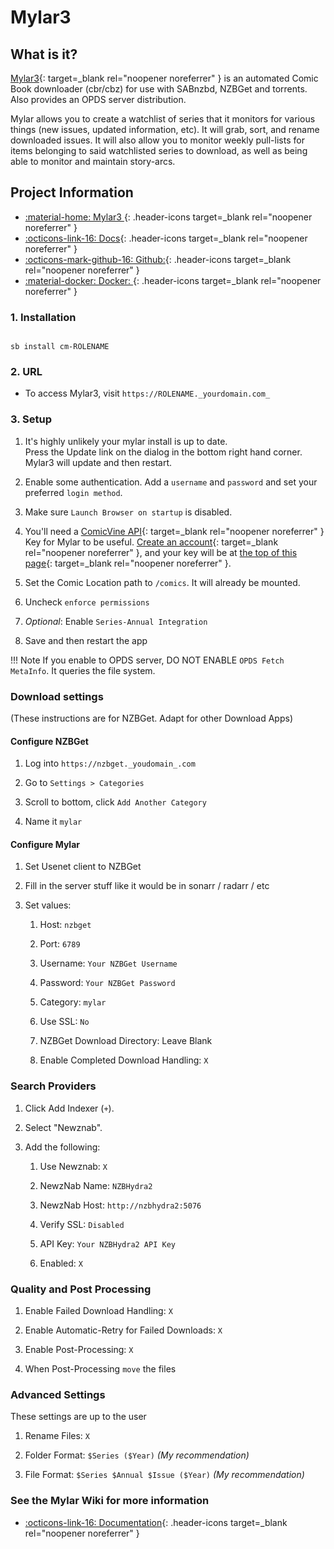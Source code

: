 # Mylar3

## What is it?

[Mylar3](https://github.com/mylar3/mylar3){: target=_blank rel="noopener noreferrer" } is an automated Comic Book downloader (cbr/cbz) for use with SABnzbd, NZBGet and torrents. Also provides an OPDS server distribution.

Mylar allows you to create a watchlist of series that it monitors for various things (new issues, updated information, etc). It will grab, sort, and rename downloaded issues. It will also allow you to monitor weekly pull-lists for items belonging to said watchlisted series to download, as well as being able to monitor and maintain story-arcs.

## Project Information

- [:material-home: Mylar3 ](https://github.com/mylar3/mylar3){: .header-icons target=_blank rel="noopener noreferrer" }
- [:octicons-link-16: Docs](https://github.com/mylar3/mylar3/wiki){: .header-icons target=_blank rel="noopener noreferrer" }
- [:octicons-mark-github-16: Github:](https://github.com/mylar3/mylar3){: .header-icons target=_blank rel="noopener noreferrer" }
- [:material-docker: Docker: ](https://hub.docker.com/r/hotio/mylar3){: .header-icons target=_blank rel="noopener noreferrer" }

### 1. Installation

``` shell

sb install cm-ROLENAME

```

### 2. URL

- To access Mylar3, visit `https://ROLENAME._yourdomain.com_`

### 3. Setup

1. It's highly unlikely your mylar install is up to date. <br />
  Press the Update link on the dialog in the bottom right hand corner. Mylar3 will update and then restart.

2. Enable some authentication. Add a `username` and `password` and set your preferred `login method`.

3. Make sure `Launch Browser on startup` is disabled.

4. You'll need a [ComicVine API](https://comicvine.gamespot.com/api/){: target=_blank rel="noopener noreferrer" } Key for Mylar to be useful. [Create an account](https://comicvine.gamespot.com/login-signup/){: target=_blank rel="noopener noreferrer" }, and your key will be at [the top of this page](https://comicvine.gamespot.com/api/){: target=_blank rel="noopener noreferrer" }.

5. Set the Comic Location path to `/comics`. It will already be mounted.

6. Uncheck `enforce permissions`

7. _Optional_: Enable `Series-Annual Integration`

8. Save and then restart the app

!!! Note
      If you enable to OPDS server, DO NOT ENABLE `OPDS Fetch MetaInfo`. It queries the file system.
### Download settings
(These instructions are for NZBGet. Adapt for other Download Apps)
#### Configure NZBGet

1. Log into `https://nzbget._youdomain_.com`

2. Go to `Settings > Categories`

3. Scroll to bottom, click `Add Another Category`

4. Name it `mylar`
#### Configure Mylar

1. Set Usenet client to NZBGet

1. Fill in the server stuff like it would be in sonarr / radarr / etc

1. Set values:

   1. Host: `nzbget`

   1. Port: `6789`

   2. Username:  `Your NZBGet Username`

   3. Password:  `Your NZBGet Password`

   4. Category: `mylar`

   5. Use SSL: `No`

   6. NZBGet Download Directory: Leave Blank

   7. Enable Completed Download Handling: `X`
### Search Providers

1. Click Add Indexer (`+`).

1. Select "Newznab".

1. Add the following:

      1. Use Newznab: `X`

      2. NewzNab Name: `NZBHydra2`

      3. NewzNab Host: `http://nzbhydra2:5076`

      4. Verify SSL: `Disabled`

      5. API Key: `Your NZBHydra2 API Key`

      6. Enabled: `X`

### Quality and Post Processing

1. Enable Failed Download Handling: `X`

1. Enable Automatic-Retry for Failed Downloads: `X`

1. Enable Post-Processing: `X`

1. When Post-Processing `move` the files

### Advanced Settings
These settings are up to the user

1. Rename Files: `X`

1. Folder Format: `$Series ($Year)` _(My recommendation)_

1. File Format: `$Series $Annual $Issue ($Year)` _(My recommendation)_

### See the Mylar Wiki for more information
- [:octicons-link-16: Documentation](https://github.com/mylar3/mylar3/wiki){: .header-icons target=_blank rel="noopener noreferrer" }
